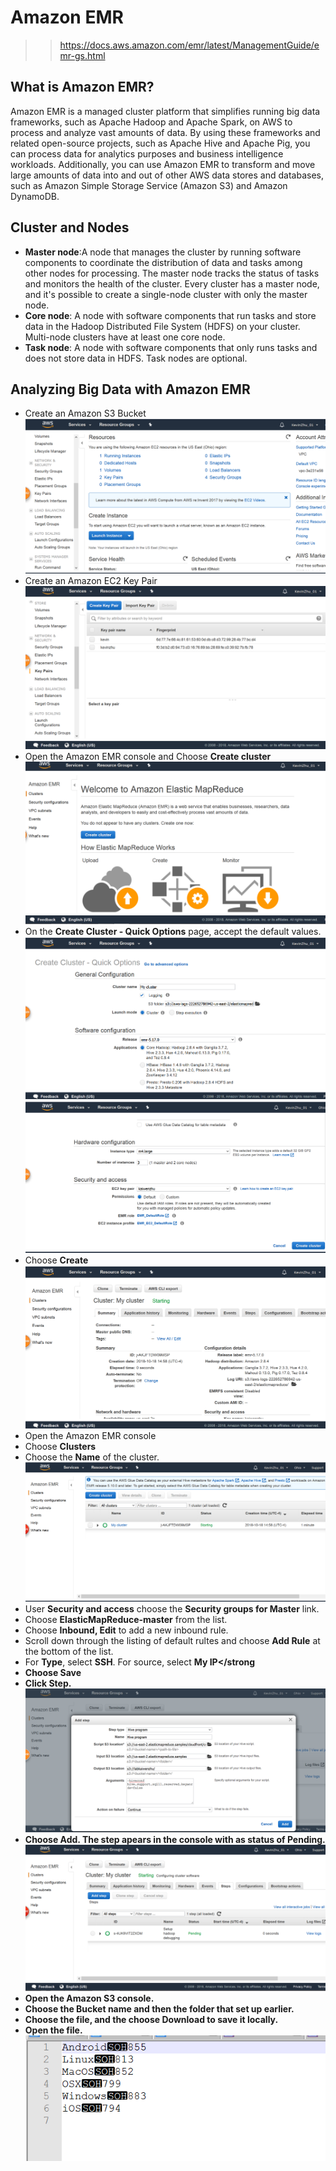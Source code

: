 # Amazon EMR
>>https://docs.aws.amazon.com/emr/latest/ManagementGuide/emr-gs.html

## What is Amazon EMR?
Amazon EMR is a managed cluster platform that simplifies running big data frameworks, such as Apache Hadoop and Apache Spark,
on AWS to process and analyze vast amounts of data. By using these frameworks and related open-source projects, such as Apache 
Hive and Apache Pig, you can process data for analytics purposes and business intelligence workloads. Additionally, you can use
Amazon EMR to transform and move large amounts of data into and out of other AWS data stores and databases, such as Amazon Simple
Storage Service (Amazon S3) and Amazon DynamoDB. 

## Cluster and Nodes

- <strong>Master node</strong>:A node that manages the cluster by running software components to coordinate the distribution of
data and tasks among other nodes for processing. The master node tracks the status of tasks and monitors the health of the
cluster. Every cluster has a master node, and it's possible to create a single-node cluster with only the master node.
- <strong>Core node</strong>: A node with software components that run tasks and store data in the Hadoop Distributed
File System (HDFS) on your cluster. Multi-node clusters have at least one core node.
- <strong>Task node</strong>: A node with software components that only runs tasks and does not store data in HDFS. 
Task nodes are optional.

## Analyzing Big Data with Amazon EMR
- Create an Amazon S3 Bucket
![avatar](/Image/lab41.png)
- Create an Amazon EC2 Key Pair
![avatar](/Image/lab42.png)
- Open the Amazon EMR console and Choose <strong>Create cluster</strong>
![avatar](/Image/lab43.png)
- On the <strong>Create Cluster - Quick Options</strong> page, accept the default values.
![avatar](/Image/lab44.png)
![avatar](/Image/lab45.png)
- Choose <strong>Create</strong>
![avatar](/Image/lab46.png)
- Open the Amazon EMR console
- Choose <strong>Clusters</strong>
- Choose the <strong>Name</strong> of the cluster.
![avatar](/Image/lab47.png)
- User <strong>Security and access</strong> choose the <strong>Security groups for Master</strong> link.
- Choose <strong>ElasticMapReduce-master</strong> from the list.
- Choose <strong>Inbound, Edit</strong> to add a new inbound rule.
- Scroll down through the listing of default rultes and choose <strong>Add Rule</strong> at the bottom of the list.
- For <strong>Type</strong>, select <strong>SSH</strong>. For source, select <strong>My IP</strong
- Choose <strong>Save</strong>
- Click <strong>Step</strong>.
![avatar](/Image/lab49.png)
- Choose <strong>Add</strong>. The step apears in the console with as status of Pending.
![avatar](/Image/lab48.png)
- Open the Amazon S3 console.
- Choose the <strong>Bucket name</strong> and then the folder that set up earlier.
- Choose the file, and the choose <strong>Download</strong> to save it locally.
- Open the file.
![avatar](/Image/lab411.png)



